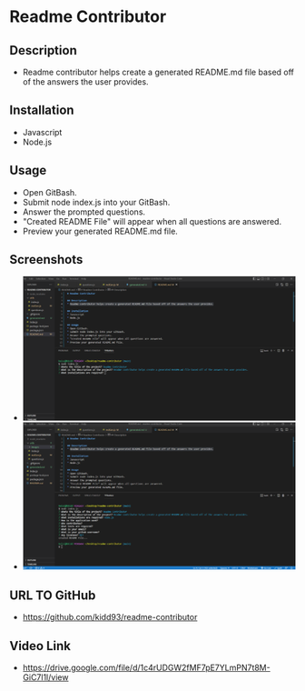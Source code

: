 # Readme Contributor

## Description
* Readme contributor helps create a generated README.md file based off of the answers the user provides.

## Installation 
* Javascript
* Node.js

## Usage
* Open GitBash.
* Submit node index.js into your GitBash.
* Answer the prompted questions.
* "Created README File" will appear when all questions are answered.
* Preview your generated README.md file.

## Screenshots
* ![alt text](/utils/images/Screenshot.png)
* ![alt text](/utils/images/Screenshot2.png)

## URL TO GitHub
* https://github.com/kidd93/readme-contributor

## Video Link
* https://drive.google.com/file/d/1c4rUDGW2fMF7pE7YLmPN7t8M-GiC7l1l/view